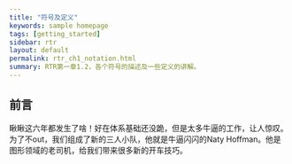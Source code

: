 ```yaml
---
title: "符号及定义"
keywords: sample homepage
tags: [getting_started]
sidebar: rtr
layout: default
permalink: rtr_ch1_notation.html
summary: RTR第一章1.2，各个符号的描述及一些定义的讲解。
---
```


## 前言

瞅瞅这六年都发生了啥！好在体系基础还没跪，但是太多牛逼的工作，让人惊叹。为了不out，我们组成了新的三人小队，他就是牛逼闪闪的Naty Hoffman。他是图形领域的老司机，给我们带来很多新的开车技巧。
